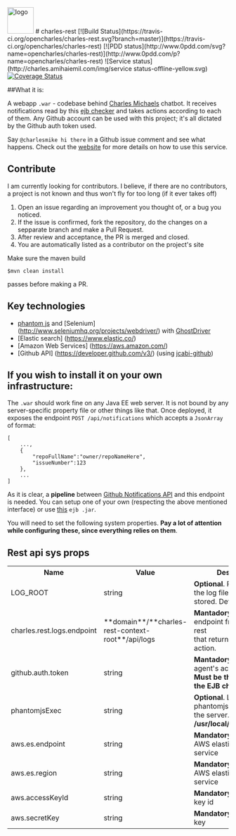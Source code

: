 <img alt="logo" src="http://www.amihaiemil.com/images/logo_mic.PNG" width="60" height="60"/>
# charles-rest
[![Build Status](https://travis-ci.org/opencharles/charles-rest.svg?branch=master)](https://travis-ci.org/opencharles/charles-rest)
[![PDD status](http://www.0pdd.com/svg?name=opencharles/charles-rest)](http://www.0pdd.com/p?name=opencharles/charles-rest)
![Service status](http://charles.amihaiemil.com/img/service status-offline-yellow.svg)
<a href='https://coveralls.io/github/opencharles/charles-rest?branch=master'><img src='https://coveralls.io/repos/github/opencharles/charles-rest/badge.svg?branch=master' alt='Coverage Status' /></a>

##What it is: 

A webapp ``.war`` - codebase behind [Charles Michaels](https://www.github.com/charlesmike) chatbot. It receives notifications read by this [ejb checker](https://github.com/opencharles/mention-notifications-ejb) and takes
actions according to each of them. Any Github account can be used with this project; it's all dictated by the Github auth token used.

Say ``@charlesmike hi there`` in a Github issue comment and see what happens. 
Check out the [website](http://charles.amihaiemil.com) for more details on how to use this service.

## Contribute

I am currently looking for contributors. I believe, if there are no contributors, a project is not known and thus won't fly for too long (if it ever takes off)

1. Open an issue regarding an improvement you thought of, or a bug you noticed.
2. If the issue is confirmed, fork the repository, do the changes on a sepparate branch and make a Pull Request.
3. After review and acceptance, the PR is merged and closed.
4. You are automatically listed as a contributor on the project's site

Make sure the maven build

``$mvn clean install``

passes before making a PR. 


## Key technologies
- [phantom js](http://phantomjs.org/) and [Selenium] (http://www.seleniumhq.org/projects/webdriver/) with [GhostDriver](https://github.com/detro/ghostdriver)
- [Elastic search] (https://www.elastic.co/)
- [Amazon Web Services] (https://aws.amazon.com/)
- [Github API] (https://developer.github.com/v3/) (using [jcabi-github](https://github.com/jcabi/jcabi-github/))

## If you wish to install it on your own infrastructure:

The ``.war`` should work fine on any Java EE web server. It is not bound by any server-specific property file or other things like that.
Once deployed, it exposes the endpoint ``POST /api/notifications`` which accepts a ``JsonArray`` of format:

```
[
    ...,
    {
        "repoFullName":"owner/repoNameHere",
        "issueNumber":123
    },
    ...
]
```
As it is clear, a **pipeline** between [Github Notifications API](https://developer.github.com/v3/activity/notifications/#list-your-notifications) and this endpoint is needed. You can setup one of your own (respecting the
above mentioned interface) or use
[this](https://github.com/opencharles/mention-notifications-ejb) ``ejb .jar``.


You will need to set the following system properties. **Pay a lot of attention while configuring these, since everything relies on them**.

## Rest api sys props
<table>
  <tr>
    <th>Name</th><th>Value</th><th>Description</th>
  </tr>
  <tr>
    <td>LOG_ROOT</td>
    <td>string</td>
    <td><b>Optional</b>. Place where the log files will be stored. Defaults to . (dot)</td>
  </tr>
  <tr>
    <td>charles.rest.logs.endpoint</td>
    <td>**domain**/**charles-rest-context-root**/api/logs</td>
    <td><b>Mantadory</b>. Rest endpoint from charles-rest<br>that returns the log of an action.</td>
  </tr>
  <tr>
    <td>github.auth.token</td>
    <td>string</td>
    <td><b>Mantadory</b>. Github agent's access token. <b>Must be the same as for the EJB checker</b></td>
  </tr>
  <tr>
    <td>phantomjsExec</td>
    <td>string</td>
    <td><b>Optional</b>. Location of phantomjs executable on the server. Defaults to <b>/usr/local/bin/phantomjs</b></td>
  </tr>
  <tr>
    <td>aws.es.endpoint</td>
    <td>string</td>
    <td><b>Mandatory</b>. Endpoint of AWS elasticsearch service</td>
  </tr>
  <tr>
    <td>aws.es.region</td>
    <td>string</td>
    <td><b>Mandatory</b>. Region of AWS elasticsearch service</td>
  </tr>
  <tr>
    <td>aws.accessKeyId</td>
    <td>string</td>
    <td><b>Mandatory</b>. AWS access key id</td>
  </tr>
  <tr>
    <td>aws.secretKey</td>
    <td>string</td>
    <td><b>Mandatory</b>. AWS secret key</td>
  </tr>
  
</table>


